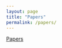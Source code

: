 ```yaml
---
layout: page
title: "Papers"
permalink: /papers/
---
```


[Papers](http://vertexsimulator.org/category/papers/)
